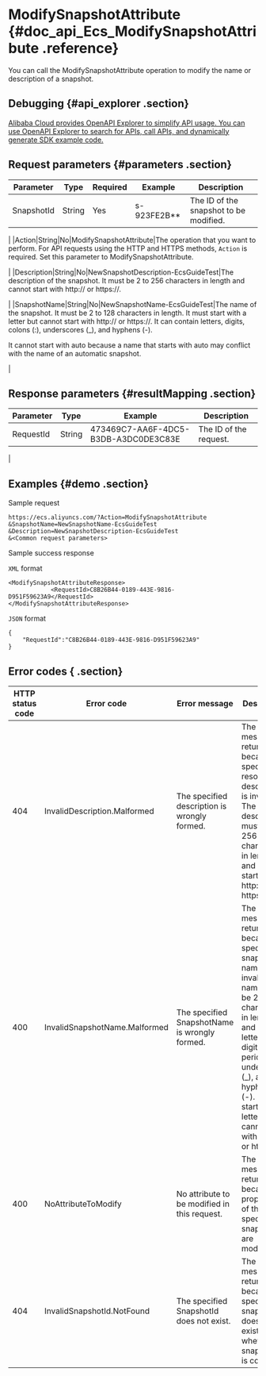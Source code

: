 # ModifySnapshotAttribute {#doc_api_Ecs_ModifySnapshotAttribute .reference}

You can call the ModifySnapshotAttribute operation to modify the name or description of a snapshot.

## Debugging {#api_explorer .section}

[Alibaba Cloud provides OpenAPI Explorer to simplify API usage. You can use OpenAPI Explorer to search for APIs, call APIs, and dynamically generate SDK example code.](https://api.aliyun.com/#product=Ecs&api=ModifySnapshotAttribute&type=RPC&version=2014-05-26)

## Request parameters {#parameters .section}

|Parameter|Type|Required|Example|Description |
|---------|----|--------|-------|------------|
|SnapshotId|String|Yes|s-923FE2B\*\*|The ID of the snapshot to be modified.

 |
|Action|String|No|ModifySnapshotAttribute|The operation that you want to perform. For API requests using the HTTP and HTTPS methods, `Action` is required. Set this parameter to ModifySnapshotAttribute.

 |
|Description|String|No|NewSnapshotDescription-EcsGuideTest|The description of the snapshot. It must be 2 to 256 characters in length and cannot start with http:// or https://.

 |
|SnapshotName|String|No|NewSnapshotName-EcsGuideTest|The name of the snapshot. It must be 2 to 128 characters in length. It must start with a letter but cannot start with http:// or https://. It can contain letters, digits, colons \(:\), underscores \(\_\), and hyphens \(-\).

 It cannot start with auto because a name that starts with auto may conflict with the name of an automatic snapshot.

 |

## Response parameters {#resultMapping .section}

|Parameter|Type|Example|Description|
|---------|----|-------|-----------|
|RequestId|String|473469C7-AA6F-4DC5-B3DB-A3DC0DE3C83E|The ID of the request.

 |

## Examples {#demo .section}

Sample request

``` {#request_demo}
https://ecs.aliyuncs.com/?Action=ModifySnapshotAttribute
&SnapshotName=NewSnapshotName-EcsGuideTest
&Description=NewSnapshotDescription-EcsGuideTest
&<Common request parameters>
```

Sample success response

`XML` format

``` {#xml_return_success_demo}
<ModifySnapshotAttributeResponse>
            <RequestId>C8B26B44-0189-443E-9816-D951F59623A9</RequestId>
</ModifySnapshotAttributeResponse>
```

`JSON` format

``` {#json_return_success_demo}
{
	"RequestId":"C8B26B44-0189-443E-9816-D951F59623A9"
}
```

## Error codes { .section}

|HTTP status code|Error code|Error message|Description|
|----------------|----------|-------------|-----------|
|404|InvalidDescription.Malformed|The specified description is wrongly formed.|The error message returned because the specified resource description is invalid. The description must be 2 to 256 characters in length and cannot start with http:// or https://.|
|400|InvalidSnapshotName.Malformed|The specified SnapshotName is wrongly formed.|The error message returned because the specified snapshot name is invalid. The name must be 2 to 128 characters in length and contain letters, digits, periods \(,\), underscores \(\_\), and hyphens \(-\). It must start with a letter but cannot start with http:// or https://.|
|400|NoAttributeToModify|No attribute to be modified in this request.|The error message returned because no properties of the specified snapshot are modified.|
|404|InvalidSnapshotId.NotFound|The specified SnapshotId does not exist.|The error message returned because the specified snapshot does not exist. Check whether the snapshot ID is correct.|

